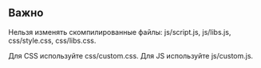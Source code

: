 ## **Важно**
Нельзя изменять скомпилированные файлы: js/script.js, js/libs.js, css/style.css, css/libs.css.

Для CSS используйте css/custom.css.
Для JS используйте js/custom.js.